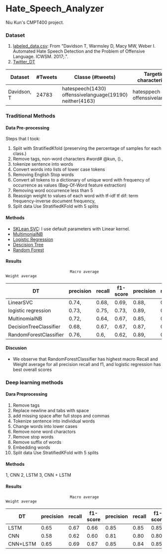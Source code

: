 # Hate_Speech_Analyzer

Niu Kun's CMPT400 project.

### Dataset
1. [labeled_data.csv](https://github.com/t-davidson/hate-speech-and-offensive-language): From "Davidson T, Warmsley D, Macy MW, Weber I. Automated Hate Speech Detection and the                                                        Problem of Offensive Language. ICWSM. 2017;.". 
2. [Twitter_DT](https://www.google.com)

|Dataset | #Tweets | Classe (#tweets)| Targeting characteristics|
|--------|---------|-----------------|--------------------------|
|Davidson, T| 24783|hatespeech(1430) offenssivelanguage(19190)  neither(4163) |hatesppech and offenssivelanguage|

### Traditional Methods

#### Data Pre-processing
Steps that I took:
1. Split with StratifiedKfold (preserving the percentage of samples for each class.)
2. Remove tags, non-word characters    #word#  @kun, ().,
3. tokenize sentence into words
4. Convert words into lists of lower case tokens
5. Removing English Stop words  
6. Convert all tokens to a dictionary of unique word with frequency of occurrence as values (Bag-Of-Word feature extraction)
7. Removing word occurrence less than 5
8. Reassign weight to values of each word with tf-idf
    tf dif: term frequency-inverse document frequency,
9. Split data Use StratifiedKFold with 5 splits

#### Methods
- [SKLean SVC](https://scikit-learn.org/stable/modules/generated/sklearn.svm.SVC.html): I use default parameters with Linear kernel.
- [MultimonialNB](https://scikit-learn.org/stable/modules/generated/sklearn.naive_bayes.MultinomialNB.html#sklearn.naive_bayes.MultinomialNB)
- [Logistic Regression](https://scikit-learn.org/stable/modules/generated/sklearn.linear_model.LogisticRegression.html)
- [Descision Tree](https://scikit-learn.org/stable/modules/generated/sklearn.tree.DecisionTreeClassifier.html)
- [Random Forest](https://scikit-learn.org/stable/modules/generated/sklearn.ensemble.RandomForestClassifier.html)


#### Results

                                 Macro average                                 Weight average

|DT   |  precision   | recall  |   f1-score  |  precision |  recall  |   f1-score |
|--------|---------|---------|-----------|-------------|--------|---------|
|LinearSVC |  0.74,     |   0.68,    |  0.69,     |  0.88,     |   0.9,   |     0.88 |
logistic regression  | 0.73, | 0.75,  |0.73, | 0.89, | 0.90,  |0.89 |
MultinomialNB | 0.72,| 0.64,| 0.67,| 0.85,| 0.85 | 0.81|
DecisionTreeClassifier |0.68,| 0.67, |0.67, |0.87, |0.88, |0.87|
RandomForestClassifier|  0.76,| 0.6,| 0.62,| 0.89,| 0.90,| 0.89|


      
      

#### Discusion
- We observe that RandomForestClassifier has highest macro Recall and Weight average for all precision recall and f1, and logistic regression has best overall scores


### Deep learning methods

#### Dara Preprocessing
1. Remove tags 
2. Replace newline and tabs with space
3. add missing space after full stops and commas
4. Tokenize sentence into individual words
5. Change words into lower cases
6. Remove none word charactors
7. Remove stop words
8. Remove suffix of words
9. Embedding words
10. Split data Use StratifiedKFold with 5 splits

#### Methods
1, CNN
2, LSTM
3, CNN + LSTM

#### Results

                                 Macro average                                 Weight average

|DT   |  precision   | recall  |   f1-score  |  precision |  recall  |   f1-score |
|--------|---------|---------|-----------|-------------|--------|---------|
|LSTM| 0.65   |   0.67   |   0.66 | 0.85 |     0.85   |   0.85|
|CNN  |0.58   |   0.62   |   0.60| 0.81  |    0.80 |     0.80|
|CNN+LSTM  | 0.65| 0.69| 0.67| 0.85 |0.84|0.85|


